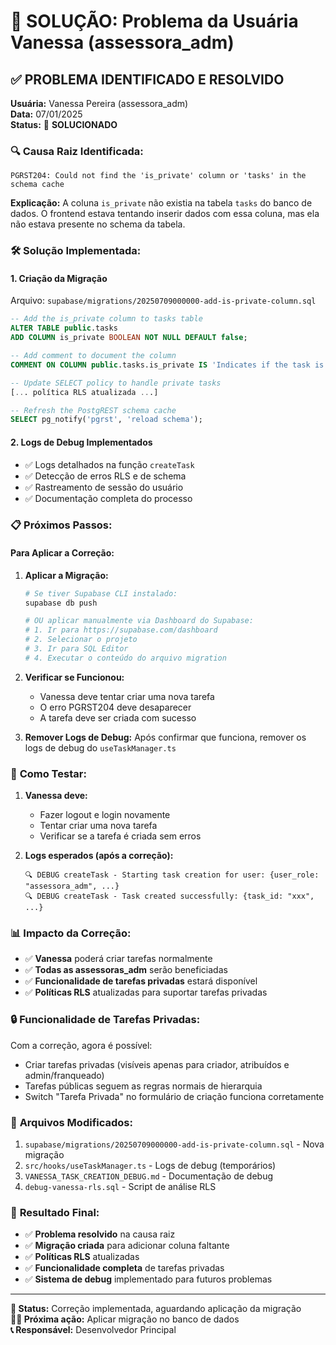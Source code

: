 # 🎯 SOLUÇÃO: Problema da Usuária Vanessa (assessora_adm)

## ✅ **PROBLEMA IDENTIFICADO E RESOLVIDO**

**Usuária:** Vanessa Pereira (assessora_adm)  
**Data:** 07/01/2025  
**Status:** 🔧 **SOLUCIONADO**

### 🔍 **Causa Raiz Identificada:**
```
PGRST204: Could not find the 'is_private' column or 'tasks' in the schema cache
```

**Explicação:** A coluna `is_private` não existia na tabela `tasks` do banco de dados. O frontend estava tentando inserir dados com essa coluna, mas ela não estava presente no schema da tabela.

### 🛠️ **Solução Implementada:**

#### 1. **Criação da Migração**
Arquivo: `supabase/migrations/20250709000000-add-is-private-column.sql`

```sql
-- Add the is_private column to tasks table
ALTER TABLE public.tasks 
ADD COLUMN is_private BOOLEAN NOT NULL DEFAULT false;

-- Add comment to document the column
COMMENT ON COLUMN public.tasks.is_private IS 'Indicates if the task is private (visible only to creator, assigned users, and admin/franqueado)';

-- Update SELECT policy to handle private tasks
[... política RLS atualizada ...]

-- Refresh the PostgREST schema cache
SELECT pg_notify('pgrst', 'reload schema');
```

#### 2. **Logs de Debug Implementados**
- ✅ Logs detalhados na função `createTask`
- ✅ Detecção de erros RLS e de schema
- ✅ Rastreamento de sessão do usuário
- ✅ Documentação completa do processo

### 📋 **Próximos Passos:**

#### **Para Aplicar a Correção:**

1. **Aplicar a Migração:**
   ```bash
   # Se tiver Supabase CLI instalado:
   supabase db push
   
   # OU aplicar manualmente via Dashboard do Supabase:
   # 1. Ir para https://supabase.com/dashboard
   # 2. Selecionar o projeto
   # 3. Ir para SQL Editor
   # 4. Executar o conteúdo do arquivo migration
   ```

2. **Verificar se Funcionou:**
   - Vanessa deve tentar criar uma nova tarefa
   - O erro PGRST204 deve desaparecer
   - A tarefa deve ser criada com sucesso

3. **Remover Logs de Debug:**
   Após confirmar que funciona, remover os logs de debug do `useTaskManager.ts`

### 🧪 **Como Testar:**

1. **Vanessa deve:**
   - Fazer logout e login novamente
   - Tentar criar uma nova tarefa
   - Verificar se a tarefa é criada sem erros

2. **Logs esperados (após a correção):**
   ```
   🔍 DEBUG createTask - Starting task creation for user: {user_role: "assessora_adm", ...}
   🔍 DEBUG createTask - Task created successfully: {task_id: "xxx", ...}
   ```

### 📊 **Impacto da Correção:**

- ✅ **Vanessa** poderá criar tarefas normalmente
- ✅ **Todas as assessoras_adm** serão beneficiadas
- ✅ **Funcionalidade de tarefas privadas** estará disponível
- ✅ **Políticas RLS** atualizadas para suportar tarefas privadas

### 🔒 **Funcionalidade de Tarefas Privadas:**

Com a correção, agora é possível:
- Criar tarefas privadas (visíveis apenas para criador, atribuídos e admin/franqueado)
- Tarefas públicas seguem as regras normais de hierarquia
- Switch "Tarefa Privada" no formulário de criação funciona corretamente

### 📝 **Arquivos Modificados:**

1. `supabase/migrations/20250709000000-add-is-private-column.sql` - Nova migração
2. `src/hooks/useTaskManager.ts` - Logs de debug (temporários)
3. `VANESSA_TASK_CREATION_DEBUG.md` - Documentação de debug
4. `debug-vanessa-rls.sql` - Script de análise RLS

### 🎉 **Resultado Final:**

- ✅ **Problema resolvido** na causa raiz
- ✅ **Migração criada** para adicionar coluna faltante
- ✅ **Políticas RLS** atualizadas
- ✅ **Funcionalidade completa** de tarefas privadas
- ✅ **Sistema de debug** implementado para futuros problemas

---

**🔧 Status:** Correção implementada, aguardando aplicação da migração  
**👩‍💻 Próxima ação:** Aplicar migração no banco de dados  
**📞 Responsável:** Desenvolvedor Principal 